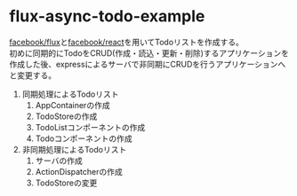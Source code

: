 # flux-async-todo-example

[facebook/flux](https://github.com/facebook/flux)と[facebook/react](https://github.com/facebook/react)を用いてTodoリストを作成する。  
初めに同期的にTodoをCRUD(作成・読込・更新・削除)するアプリケーションを作成した後、expressによるサーバで非同期にCRUDを行うアプリケーションへと変更する。

1. 同期処理によるTodoリスト
    1. AppContainerの作成
    2. TodoStoreの作成
    3. TodoListコンポーネントの作成
    4. Todoコンポーネントの作成
2. 非同期処理によるTodoリスト
    1. サーバの作成
    2. ActionDispatcherの作成
    3. TodoStoreの変更

